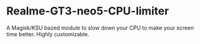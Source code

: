 # Realme-GT3-neo5-CPU-limiter
A Magisk/KSU bazed module to slow down your CPU to make your screen time better. Highly customizable.
